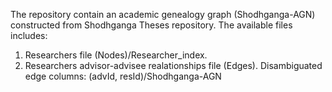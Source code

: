 The repository contain an academic genealogy graph (Shodhganga-AGN) constructed from Shodhganga Theses repository.
The available files includes:
1) Researchers file (Nodes)/Researcher_index.
2) Researchers advisor-advisee realationships file (Edges). Disambiguated edge columns: (advId, resId)/Shodhganga-AGN
